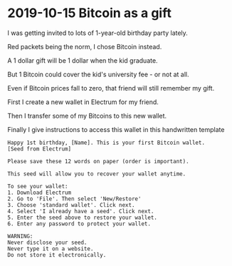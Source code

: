 # 2019-10-15 Bitcoin as a gift

I was getting invited to lots of 1-year-old birthday party lately.

Red packets being the norm, I chose Bitcoin instead.

A 1 dollar gift will be 1 dollar when the kid graduate.

But 1 Bitcoin could cover the kid's university fee - or not at all.

Even if Bitcoin prices fall to zero, that friend will still remember my gift.

First I create a new wallet in Electrum for my friend.

Then I transfer some of my Bitcoins to this new wallet.

Finally I give instructions to access this wallet in this handwritten template

```
Happy 1st birthday, [Name]. This is your first Bitcoin wallet.
[Seed from Electrum]

Please save these 12 words on paper (order is important).

This seed will allow you to recover your wallet anytime.

To see your wallet:
1. Download Electrum
2. Go to 'File'. Then select 'New/Restore'
3. Choose 'standard wallet'. Click next.
4. Select 'I already have a seed'. Click next.
5. Enter the seed above to restore your wallet.
6. Enter any password to protect your wallet.

WARNING:
Never disclose your seed.
Never type it on a website.
Do not store it electronically.
```
